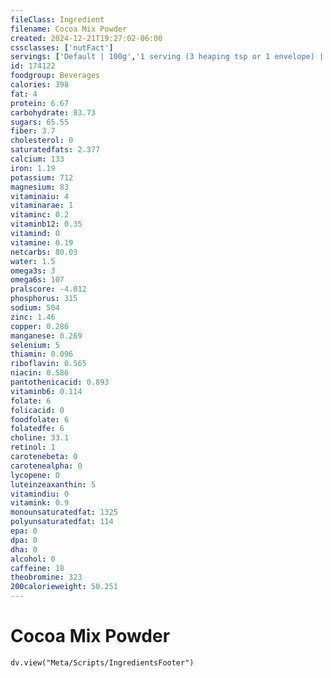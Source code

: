 ```yaml
---
fileClass: Ingredient
filename: Cocoa Mix Powder
created: 2024-12-21T19:27:02-06:00
cssclasses: ['nutFact']
servings: ['Default | 100g','1 serving (3 heaping tsp or 1 envelope) | 28']
id: 174122
foodgroup: Beverages
calories: 398
fat: 4
protein: 6.67
carbohydrate: 83.73
sugars: 65.55
fiber: 3.7
cholesterol: 0
saturatedfats: 2.377
calcium: 133
iron: 1.19
potassium: 712
magnesium: 83
vitaminaiu: 4
vitaminarae: 1
vitaminc: 0.2
vitaminb12: 0.35
vitamind: 0
vitamine: 0.19
netcarbs: 80.03
water: 1.5
omega3s: 3
omega6s: 107
pralscore: -4.012
phosphorus: 315
sodium: 504
zinc: 1.46
copper: 0.286
manganese: 0.269
selenium: 5
thiamin: 0.096
riboflavin: 0.565
niacin: 0.586
pantothenicacid: 0.893
vitaminb6: 0.114
folate: 6
folicacid: 0
foodfolate: 6
folatedfe: 6
choline: 33.1
retinol: 1
carotenebeta: 0
carotenealpha: 0
lycopene: 0
luteinzeaxanthin: 5
vitamindiu: 0
vitamink: 0.9
monounsaturatedfat: 1325
polyunsaturatedfat: 114
epa: 0
dpa: 0
dha: 0
alcohol: 0
caffeine: 18
theobromine: 323
200calorieweight: 50.251
---
```


# Cocoa Mix Powder

```dataviewjs
dv.view("Meta/Scripts/IngredientsFooter")
```
